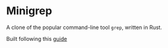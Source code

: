 # Minigrep

A clone of the popular command-line tool `grep`, written in Rust.

Built following this [guide](https://rust-book.cs.brown.edu/ch12-00-an-io-project.html)
